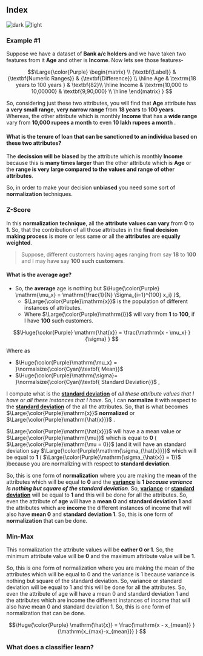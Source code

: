 ## Index
![dark](https://user-images.githubusercontent.com/12748752/141935752-90492d2e-7904-4f9f-a5a1-c4e59ddc3a33.png)
![light](https://user-images.githubusercontent.com/12748752/141935760-406edb8f-cb9b-4e30-9b69-9153b52c28b4.png)

### Example #1
Suppose we have a dataset of **Bank a/c holders** and we have taken two features from it **Age** and other is **Income**. Now lets see those features- 

$$\Large{\color{Purple}
\begin{matrix}
\\ {\textbf{Label}} & {\textbf{Numeric Ranges}} & {\textbf{Difference}} \\ 
\hline
Age                  & \textrm{18 years to 100 years } &  \textbf{82}\\ 
\hline
Income               &  \textrm{10,000 to 10,00000}  &  \textbf{9,90,000} \\ 
\hline
\end{matrix}
}
$$


So, considering just these two attributes, you will find that **Age** attribute has **a very small range**, **very narrow range** from **18 years** to **100 years**. Whereas, the other attribute which is monthly **Income** that has a **wide range** vary from **10,000 rupees a month** to even **10 lakh rupees a month** . 
#### What is the tenure of loan that can be sanctioned to an individua based on these two attributes? 

The **decission will be biased** by the attribute which is monthly **Income** because this is **many times larger** than the other attribute which is **Age** or the **range is very large compared to the values and range of other attributes**. 

So, in order to make your decision **unbiased** you need some sort of **normalization** techniques.

### Z-Score
In this **normalization technique**, all the **attribute values can vary** from **0** to **1**. So, that the contribution of all those attributes in the **final decision making process** is more or less same or all the **attributes** are **equally weighted**.

> Suppose, different customers having **ages** ranging from say **18** to **100** and I may have say **100 such customers**. 

#### What is the average age?
* So, the **average** age is nothing but $\Huge{\color{Purple} \mathrm{\mu_x} = \mathrm{\frac{1}{N} \Sigma_{i=1}^{100} x_i} }$,
   * $\Large{\color{Purple}\mathrm{x}}$ is the population of different instances of attributes.
   * Where $\Large{\color{Purple}\mathrm{i}}$ will vary from **1** to **100**, if I have **100** such customers.

$$\Huge{\color{Purple} 
\mathrm{\hat{x}} = \frac{\mathrm{x - \mu_x} }{\sigma}
}
$$

Where as
* $\Huge{\color{Purple}\mathrm{\mu_x} = }\normalsize{\color{Cyan}\textbf{ Mean}}$ 
* $\Huge{\color{Purple}\mathrm{\sigma}= }\normalsize{\color{Cyan}\textbf{ Standard Deviation}}$ ,

I compute what is the [**standard deviation**](https://github.com/iAmKankan/Statistics/blob/main/measureofcentraltendency.md#standard-deviation) of _all these attribute values that I have_ or _all these instances that I have_. So, I can **normalize** it with respect to the [**standard deviation**](https://github.com/iAmKankan/Statistics/blob/main/measureofcentraltendency.md#standard-deviation) of the all the attributes. So, that is what becomes $\Large{\color{Purple}\mathrm{x}}$ **normalized** or $\Large{\color{Purple}\mathrm{\hat{x}}}$ .



$\Large{\color{Purple}\mathrm{\hat{x}}}$ will have a a mean value or $\Large{\color{Purple}\mathrm{\mu}}$ which is equal to **0** ( $\Large{\color{Purple}\mathrm{\mu = 0}}$ )and it will have an standard deviation say $\Large{\color{Purple}\mathrm{\sigma_{\hat{x}}}}$ which will be equal to **1** ( $\Large{\color{Purple}\mathrm{\sigma_{\hat{x}} = 1}}$ )because you are normalizing with respect to **standard deviation**. 

So, this is one form of **normalization** where you are making the **mean** of the attributes which will be equal to **0** and the [**variance**](https://github.com/iAmKankan/Statistics/blob/main/measureofcentraltendency.md#varience) is **1** **_because variance is nothing but square of the standard deviation_**. So, [**variance**](https://github.com/iAmKankan/Statistics/blob/main/measureofcentraltendency.md#varience) or [**standard deviation**](https://github.com/iAmKankan/Statistics/blob/main/measureofcentraltendency.md#standard-deviation) will be equal to **1** and this will be done for all the attributes. So, even the attribute of **age** will have a **mean 0** and **standard deviation 1** and the attributes which are **income** the different instances of income that will also have **mean 0** and **standard deviation 1**. So, this is one form of **normalization** that can be done.


### Min-Max
This normalization the attribute values will be **eather 0 or 1**. So, the minimum attribute value will be **0** and the maximum attribute value will be **1**.

So, this is one form of normalization where you are making the mean of the attributes which will be equal to 0 and the variance is 1 because variance is nothing but square of the standard deviation. So, variance or standard deviation will be equal to 1 and this will be done for all the attributes. So, even the attribute of age will have a mean 0 and standard deviation 1 and the attributes which are income the different instances of income that will also have mean 0 and standard deviation 1. So, this is one form of normalization that can be done.

$$\Huge{\color{Purple} 
\mathrm{\hat{x}} = \frac{\mathrm{x - x_{mean}} }{\mathrm{x_{max}-x_{mean}}}
}
$$



### What does a classifier learn?
